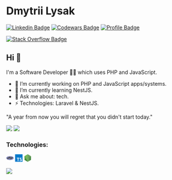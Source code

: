 # Dmytrii Lysak
[![Linkedin Badge](https://img.shields.io/badge/-LinkedIn-blue?style=flat-square&logo=Linkedin&logoColor=white&link=https://www.linkedin.com/in/dmytrii-lysak/)](https://www.linkedin.com/in/dmytrii-lysak/)
[![Codewars Badge](https://www.codewars.com/users/Lysak/badges/micro/)](https://www.codewars.com/users/Lysak/)
[![Profile Badge](https://komarev.com/ghpvc/?username=Lysak&color=green&logo=github)](https://github.com/lysak/)

[![Stack Overflow Badge](https://stackoverflow.com/users/flair/2406903.png?theme=dark)](https://stackoverflow.com/users/2406903)


## Hi 👋
I'm a Software Developer 👨‍💻 which uses PHP and JavaScript.

- 🔭 I’m currently working on PHP and JavaScript apps/systems.
- 🌱 I’m currently learning NestJS.
- 💬 Ask me about: tech.
- ⚡ Technologies: Laravel & NestJS.

"A year from now you will regret that you didn't start today."

<p align="justify">
  <img
      height="150"
      src="https://github-readme-stats.vercel.app/api?username=Lysak&count_private=true&show_icons=true&custom_title=Github%20Status&show=issues&theme=dracula"
    />
  <img
      height="150"
      src="https://github-readme-stats.vercel.app/api/top-langs/?username=Lysak&layout=compact&theme=dracula" />
</p>

### Technologies:
<code><img height="20" src="https://raw.githubusercontent.com/github/explore/80688e429a7d4ef2fca1e82350fe8e3517d3494d/topics/php/php.png"></code>
<code><img height="20" src="https://raw.githubusercontent.com/github/explore/80688e429a7d4ef2fca1e82350fe8e3517d3494d/topics/typescript/typescript.png"></code>
<code><img height="20" src="https://raw.githubusercontent.com/github/explore/80688e429a7d4ef2fca1e82350fe8e3517d3494d/topics/nodejs/nodejs.png"></code>

![](https://hit.yhype.me/github/profile?user_id=4108154)
